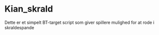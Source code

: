 # Kian_skrald
Dette er et simpelt BT-target script som giver spillere mulighed for at rode i skraldespande
